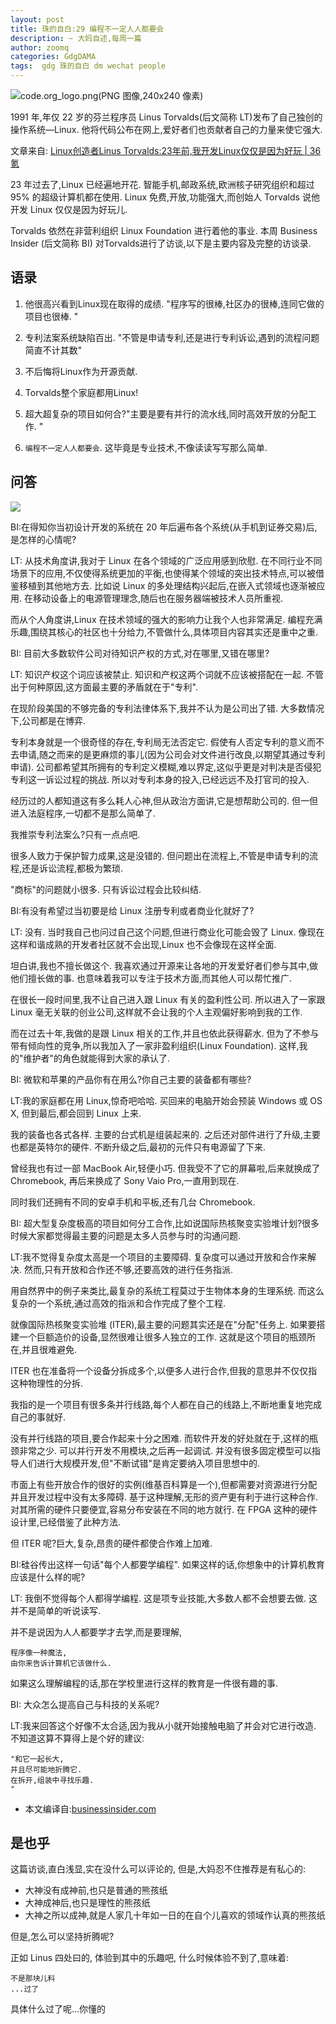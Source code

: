 ```yaml
---
layout: post
title: 珠的自白:29 编程不一定人人都要会
description: ~ 大妈自述,每周一篇
author: zoomq
categories: GdgDAMA
tags:  gdg 珠的自白 dm wechat people
---
```

![code.org_logo.png(PNG 图像,240x240 像素)](http://cdn.dice.com/wp-content/uploads/2013/10/code.org_logo.png)

1991 年,年仅 22 岁的芬兰程序员 Linus Torvalds(后文简称 LT)发布了自己独创的操作系统—Linux. 他将代码公布在网上,爱好者们也贡献者自己的力量来使它强大. 


<!--more-->

文章来自: [Linux创造者Linus Torvalds:23年前,我开发Linux仅仅是因为好玩 | 36氪](http://www.36kr.com/p/212745.html)

23 年过去了,Linux 已经遍地开花. 智能手机,邮政系统,欧洲核子研究组织和超过 95% 的超级计算机都在使用. Linux 免费,开放,功能强大,而创始人 Torvalds 说他开发 Linux 仅仅是因为好玩儿. 

Torvalds 依然在非营利组织 Linux Foundation 进行着他的事业. 本周 Business Insider (后文简称 BI) 对Torvalds进行了访谈,以下是主要内容及完整的访谈录. 

## 语录

1. 他很高兴看到Linux现在取得的成绩. "程序写的很棒,社区办的很棒,连同它做的项目也很棒. "

2. 专利法案系统缺陷百出. "不管是申请专利,还是进行专利诉讼,遇到的流程问题简直不计其数"

3. 不后悔将Linux作为开源贡献. 

4. Torvalds整个家庭都用Linux!

5. 超大超复杂的项目如何合?"主要是要有并行的流水线,同时高效开放的分配工作. "

6. `编程不一定人人都要会`.  这毕竟是专业技术,不像读读写写那么简单. 

## 问答

![](http://a.36krcnd.com/photo/2014/74469bfb6928cb8909a93c0d9ee71bd0.jpg)

BI:在得知你当初设计开发的系统在 20 年后遍布各个系统(从手机到证券交易)后,是怎样的心情呢?

LT: 从技术角度讲,我对于 Linux 在各个领域的广泛应用感到欣慰. 在不同行业不同场景下的应用,不仅使得系统更加的平衡,也使得某个领域的突出技术特点,可以被借鉴移植到其他地方去. 比如说 Linux 的多处理结构兴起后,在嵌入式领域也逐渐被应用. 在移动设备上的电源管理理念,随后也在服务器端被技术人员所重视. 

而从个人角度讲,Linux 在技术领域的强大的影响力让我个人也非常满足. 编程充满乐趣,围绕其核心的社区也十分给力,不管做什么,具体项目内容其实还是重中之重. 

BI: 目前大多数软件公司对待知识产权的方式,对在哪里,又错在哪里?

LT: 知识产权这个词应该被禁止. 知识和产权这两个词就不应该被搭配在一起. 不管出于何种原因,这方面最主要的矛盾就在于"专利". 

在现阶段美国的不够完备的专利法律体系下,我并不认为是公司出了错. 大多数情况下,公司都是在博弈. 

专利本身就是一个很奇怪的存在,专利局无法否定它. 假使有人否定专利的意义而不去申请,随之而来的是更麻烦的事儿(因为公司会对文件进行改良,以期望其通过专利申请). 公司都希望其所拥有的专利定义模糊,难以界定,这似乎更是对判决是否侵犯专利这一诉讼过程的挑战.  所以对专利本身的投入,已经远远不及打官司的投入. 

经历过的人都知道这有多么耗人心神,但从政治方面讲,它是想帮助公司的. 但一但进入法庭程序,一切都不是那么简单了. 

我推崇专利法案么?只有一点点吧. 

很多人致力于保护智力成果,这是没错的. 但问题出在流程上,不管是申请专利的流程,还是诉讼流程,都极为繁琐. 

"商标"的问题就小很多. 只有诉讼过程会比较纠结. 

BI:有没有希望过当初要是给 Linux 注册专利或者商业化就好了?

LT: 没有. 当时我自己也问过自己这个问题,但进行商业化可能会毁了 Linux. 像现在这样和谐成熟的开发者社区就不会出现,Linux 也不会像现在这样全面. 

坦白讲,我也不擅长做这个. 我喜欢通过开源来让各地的开发爱好者们参与其中,做他们擅长做的事. 也意味着我可以专注于技术方面,而其他人可以帮忙推广. 

在很长一段时间里,我不让自己进入跟 Linux 有关的盈利性公司. 所以进入了一家跟 Linux 毫无关联的创业公司,这样就不会让我的个人主观偏好影响到我的工作. 

而在过去十年,我做的是跟 Linux 相关的工作,并且也依此获得薪水. 但为了不参与带有倾向性的竞争,所以我加入了一家非盈利组织(Linux Foundation). 这样,我的"维护者"的角色就能得到大家的承认了. 

BI: 微软和苹果的产品你有在用么?你自己主要的装备都有哪些?

LT:我的家庭都在用 Linux,惊奇吧哈哈. 买回来的电脑开始会预装 Windows 或 OS X, 但到最后,都会回到 Linux 上来. 

我的装备也各式各样. 主要的台式机是组装起来的. 之后还对部件进行了升级,主要也都是英特尔的硬件. 不断升级之后,最初的元件只有电源留了下来. 

曾经我也有过一部 MacBook Air,轻便小巧. 但我受不了它的屏幕啦,后来就换成了 Chromebook, 再后来换成了 Sony Vaio Pro,一直用到现在. 

同时我们还拥有不同的安卓手机和平板,还有几台 Chromebook. 

BI: 超大型复杂度极高的项目如何分工合作,比如说国际热核聚变实验堆计划?很多时候大家都觉得最主要的问题是太多人员参与时的沟通问题. 

LT:我不觉得复杂度太高是一个项目的主要障碍. 复杂度可以通过开放和合作来解决. 然而,只有开放和合作还不够,还要高效的进行任务指派. 

用自然界中的例子来类比,最复杂的系统工程莫过于生物体本身的生理系统. 而这么复杂的一个系统,通过高效的指派和合作完成了整个工程. 

就像国际热核聚变实验堆 (ITER),最主要的问题其实还是在"分配"任务上. 如果要搭建一个巨额造价的设备,显然很难让很多人独立的工作. 这就是这个项目的瓶颈所在,并且很难避免. 

ITER 也在准备将一个设备分拆成多个,以便多人进行合作,但我的意思并不仅仅指这种物理性的分拆. 

我指的是一个项目有很多条并行线路,每个人都在自己的线路上,不断地重复地完成自己的事就好. 

没有并行线路的项目,要合作起来十分之困难. 而软件开发的好处就在于,这样的瓶颈非常之少. 可以并行开发不用模块,之后再一起调试. 并没有很多固定模型可以指导人们进行大规模开发,但"不断试错"是肯定要纳入项目思想中的. 

市面上有些开放合作的很好的实例(维基百科算是一个),但都需要对资源进行分配并且开发过程中没有太多障碍. 基于这种理解,无形的资产更有利于进行这种合作. 对其所需的硬件只要便宜,容易分布安装在不同的地方就行. 在 FPGA 这种的硬件设计里,已经借鉴了此种方法. 

但 ITER 呢?巨大,复杂,昂贵的硬件都使合作难上加难. 

BI:硅谷传出这样一句话"每个人都要学编程". 如果这样的话,你想象中的计算机教育应该是什么样的呢?

LT: 我倒不觉得每个人都得学编程. 这是项专业技能,大多数人都不会想要去做. 这并不是简单的听说读写. 

并不是说因为人人都要学才去学,而是要理解,

    程序像一种魔法,
    由你来告诉计算机它该做什么. 

如果这么理解编程的话,那在学校里进行这样的教育是一件很有趣的事. 

BI: 大众怎么提高自己与科技的关系呢?

LT:我来回答这个好像不太合适,因为我从小就开始接触电脑了并会对它进行改造. 不知道这算不算得上是个好的建议:

    "和它一起长大,
    并且尽可能地折腾它. 
    在拆开,组装中寻找乐趣. 
    "

- 本文编译自:[businessinsider.com](http://www.businessinsider.com/linus-torvalds-qa-2014-6)


## 是也乎

这篇访谈,直白浅显,实在没什么可以评论的,
但是,大妈忍不住推荐是有私心的:

- 大神没有成神前,也只是普通的熊孩纸
- 大神成神后,也只是理性的熊孩纸
- 大神之所以成神,就是人家几十年如一日的在自个儿喜欢的领域作认真的熊孩纸

但是,怎么可以坚持折腾呢?

正如 Linus 四处曰的, 体验到其中的乐趣吧,
什么时候体验不到了,意味着:

    不是那块儿料
    ...过了


具体什么过了呢...你懂的




